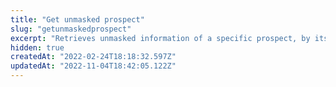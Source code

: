 ```yaml
---
title: "Get unmasked prospect"
slug: "getunmaskedprospect"
excerpt: "Retrieves unmasked information of a specific prospect, by its `prospectId`.\n\r\n\r> Learn more about the [Profile System](https://developers.vtex.com/vtex-rest-api/docs/profile-system) and its other API endpoints."
hidden: true
createdAt: "2022-02-24T18:18:32.597Z"
updatedAt: "2022-11-04T18:42:05.122Z"
---
```

